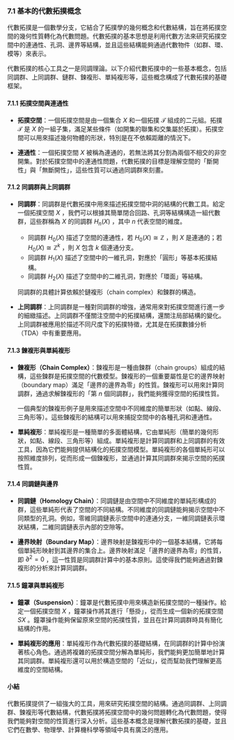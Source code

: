 ### 7.1 基本的代數拓撲概念

代數拓撲是一個數學分支，它結合了拓撲學的幾何概念和代數結構，旨在將拓撲空間的幾何性質轉化為代數問題。代數拓撲的基本思想是利用代數方法來研究拓撲空間中的連通性、孔洞、邊界等結構，並且這些結構能夠通過代數物件（如群、環、模等）來表示。

代數拓撲的核心工具之一是同調理論。以下介紹代數拓撲中的一些基本概念，包括同調群、上同調群、鏈群、鍊複形、單純複形等，這些概念構成了代數拓撲的基礎框架。

#### 7.1.1 拓撲空間與連通性

- **拓撲空間**：一個拓撲空間是由一個集合  $`X`$  和一個拓撲  $`\mathcal{T}`$  組成的二元組。拓撲  $`\mathcal{T}`$  是  $`X`$  的一組子集，滿足某些條件（如開集的聯集和交集屬於拓撲）。拓撲空間可以用來描述幾何物體的形狀，特別是在不依賴距離的情況下。

- **連通性**：一個拓撲空間  $`X`$  被稱為連通的，若無法將其分割為兩個不相交的非空開集。對於拓撲空間中的連通性問題，代數拓撲的目標是理解空間的「斷開性」與「無斷開性」，這些性質可以通過同調群來刻畫。

#### 7.1.2 同調群與上同調群

- **同調群**：同調群是代數拓撲中用來描述拓撲空間中洞的結構的代數工具。給定一個拓撲空間  $`X`$ ，我們可以根據其簡單閉合回路、孔洞等結構構造一組代數群，這些群稱為  $`X`$  的同調群  $`H_n(X)`$ ，其中  $`n`$  代表空間的維度。

  - 同調群  $`H_0(X)`$  描述了空間的連通性，若  $`H_0(X) \cong \mathbb{Z}`$ ，則  $`X`$  是連通的；若  $`H_0(X) \cong \mathbb{Z}^k`$ ，則  $`X`$  包含  $`k`$  個連通分支。
  - 同調群  $`H_1(X)`$  描述了空間中的一維孔洞，對應於「圓形」等基本拓撲結構。
  - 同調群  $`H_2(X)`$  描述了空間中的二維孔洞，對應於「環面」等結構。

  同調群的具體計算依賴於鏈複形（chain complex）和鍊群的構造。

- **上同調群**：上同調群是一種對同調群的增強，通常用來對拓撲空間進行進一步的細緻描述。上同調群不僅關注空間中的拓撲結構，還關注局部結構的變化。上同調群被應用於描述不同尺度下的拓撲特徵，尤其是在拓撲數據分析（TDA）中有重要應用。

#### 7.1.3 鍊複形與單純複形

- **鍊複形（Chain Complex）**：鍊複形是一種由鍊群（chain groups）組成的結構，這些鍊群是拓撲空間的代數模型。鍊複形的一個重要屬性是它的邊界映射（boundary map）滿足「邊界的邊界為零」的性質。鍊複形可以用來計算同調群，通過求解鍊複形的「第  $`n`$  個同調群」，我們能夠獲得空間的拓撲性質。

  一個典型的鍊複形例子是用來描述空間中不同維度的簡單形狀（如點、線段、三角形等）。這些鍊複形的結構可以用來捕捉空間中的各種孔洞和連通性。

- **單純複形**：單純複形是一種簡單的多面體結構，它由單純形（簡單的幾何形狀，如點、線段、三角形等）組成。單純複形是計算同調群和上同調群的有效工具，因為它們能夠提供結構化的拓撲空間模型。單純複形的各個單純形可以按照維度排列，從而形成一個鍊複形，並通過計算其同調群來揭示空間的拓撲性質。

#### 7.1.4 同調鏈與邊界

- **同調鏈（Homology Chain）**：同調鏈是由空間中不同維度的單純形構成的群，這些單純形代表了空間的不同結構。不同維度的同調鏈能夠揭示空間中不同類型的孔洞。例如，零維同調鏈表示空間中的連通分支，一維同調鏈表示環狀結構，二維同調鏈表示內部的空隙等。

- **邊界映射（Boundary Map）**：邊界映射是鍊複形中的一個基本結構，它將每個單純形映射到其邊界的集合上。邊界映射滿足「邊界的邊界為零」的性質，即  $`\partial^2 = 0`$ ，這一性質是同調群計算中的基本原則。這使得我們能夠通過對鍊複形的分析來計算同調群。

#### 7.1.5 鐘罩與單純複形

- **鐘罩（Suspension）**：鐘罩是代數拓撲中用來構造新拓撲空間的一種操作。給定一個拓撲空間  $`X`$ ，鐘罩操作將其進行「懸掛」，從而生成一個新的拓撲空間  $`SX`$ 。鐘罩操作能夠保留原來空間的拓撲性質，並且在計算同調群時具有簡化結構的作用。

- **單純複形的應用**：單純複形作為代數拓撲的基礎結構，在同調群的計算中扮演著核心角色。通過將複雜的拓撲空間分解為單純形，我們能夠更加簡單地計算其同調群。單純複形還可以用於構造空間的「近似」，從而幫助我們理解更高維度的空間結構。

#### 小結

代數拓撲提供了一組強大的工具，用來研究拓撲空間的結構。通過同調群、上同調群、鍊複形等代數結構，代數拓撲將拓撲空間中的幾何問題轉化為代數問題，使得我們能夠對空間的性質進行深入分析。這些基本概念是理解代數拓撲的基礎，並且它們在數學、物理學、計算機科學等領域中具有廣泛的應用。